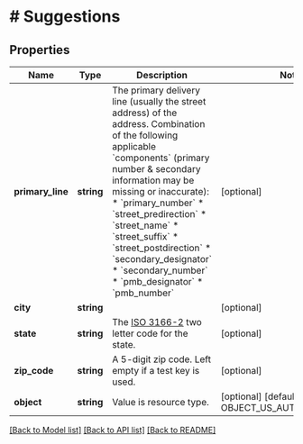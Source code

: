 # # Suggestions

## Properties

Name | Type | Description | Notes
------------ | ------------- | ------------- | -------------
**primary_line** | **string** | The primary delivery line (usually the street address) of the address. Combination of the following applicable &#x60;components&#x60; (primary number &amp; secondary information may be missing or inaccurate): * &#x60;primary_number&#x60; * &#x60;street_predirection&#x60; * &#x60;street_name&#x60; * &#x60;street_suffix&#x60; * &#x60;street_postdirection&#x60; * &#x60;secondary_designator&#x60; * &#x60;secondary_number&#x60; * &#x60;pmb_designator&#x60; * &#x60;pmb_number&#x60; | [optional]
**city** | **string** |  | [optional]
**state** | **string** | The [ISO 3166-2](https://en.wikipedia.org/wiki/ISO_3166-2) two letter code for the state. | [optional]
**zip_code** | **string** | A 5-digit zip code. Left empty if a test key is used. | [optional]
**object** | **string** | Value is resource type. | [optional] [default to OBJECT_US_AUTOCOMPLETION]

[[Back to Model list]](../../README.md#models) [[Back to API list]](../../README.md#endpoints) [[Back to README]](../../README.md)

